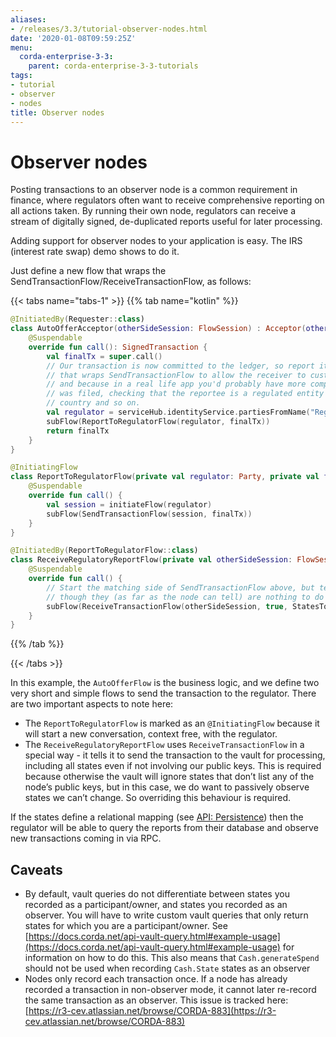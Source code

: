 ```yaml
---
aliases:
- /releases/3.3/tutorial-observer-nodes.html
date: '2020-01-08T09:59:25Z'
menu:
  corda-enterprise-3-3:
    parent: corda-enterprise-3-3-tutorials
tags:
- tutorial
- observer
- nodes
title: Observer nodes
---
```





# Observer nodes

Posting transactions to an observer node is a common requirement in finance, where regulators often want
to receive comprehensive reporting on all actions taken. By running their own node, regulators can receive a stream
of digitally signed, de-duplicated reports useful for later processing.

Adding support for observer nodes to your application is easy. The IRS (interest rate swap) demo shows to do it.

Just define a new flow that wraps the SendTransactionFlow/ReceiveTransactionFlow, as follows:

{{< tabs name="tabs-1" >}}
{{% tab name="kotlin" %}}
```kotlin
@InitiatedBy(Requester::class)
class AutoOfferAcceptor(otherSideSession: FlowSession) : Acceptor(otherSideSession) {
    @Suspendable
    override fun call(): SignedTransaction {
        val finalTx = super.call()
        // Our transaction is now committed to the ledger, so report it to our regulator. We use a custom flow
        // that wraps SendTransactionFlow to allow the receiver to customise how ReceiveTransactionFlow is run,
        // and because in a real life app you'd probably have more complex logic here e.g. describing why the report
        // was filed, checking that the reportee is a regulated entity and not some random node from the wrong
        // country and so on.
        val regulator = serviceHub.identityService.partiesFromName("Regulator", true).single()
        subFlow(ReportToRegulatorFlow(regulator, finalTx))
        return finalTx
    }
}

@InitiatingFlow
class ReportToRegulatorFlow(private val regulator: Party, private val finalTx: SignedTransaction) : FlowLogic<Unit>() {
    @Suspendable
    override fun call() {
        val session = initiateFlow(regulator)
        subFlow(SendTransactionFlow(session, finalTx))
    }
}

@InitiatedBy(ReportToRegulatorFlow::class)
class ReceiveRegulatoryReportFlow(private val otherSideSession: FlowSession) : FlowLogic<Unit>() {
    @Suspendable
    override fun call() {
        // Start the matching side of SendTransactionFlow above, but tell it to record all visible states even
        // though they (as far as the node can tell) are nothing to do with us.
        subFlow(ReceiveTransactionFlow(otherSideSession, true, StatesToRecord.ALL_VISIBLE))
    }
}
```
{{% /tab %}}

{{< /tabs >}}

In this example, the `AutoOfferFlow` is the business logic, and we define two very short and simple flows to send
the transaction to the regulator. There are two important aspects to note here:


* The `ReportToRegulatorFlow` is marked as an `@InitiatingFlow` because it will start a new conversation, context
free, with the regulator.
* The `ReceiveRegulatoryReportFlow` uses `ReceiveTransactionFlow` in a special way - it tells it to send the
transaction to the vault for processing, including all states even if not involving our public keys. This is required
because otherwise the vault will ignore states that don’t list any of the node’s public keys, but in this case,
we do want to passively observe states we can’t change. So overriding this behaviour is required.

If the states define a relational mapping (see [API: Persistence](api-persistence.md)) then the regulator will be able to query the
reports from their database and observe new transactions coming in via RPC.


## Caveats


* By default, vault queries do not differentiate between states you recorded as a participant/owner, and states you
recorded as an observer. You will have to write custom vault queries that only return states for which you are a
participant/owner. See [https://docs.corda.net/api-vault-query.html#example-usage](https://docs.corda.net/api-vault-query.html#example-usage) for information on how to do this.
This also means that `Cash.generateSpend` should not be used when recording `Cash.State` states as an observer
* Nodes only record each transaction once. If a node has already recorded a transaction in non-observer mode, it cannot
later re-record the same transaction as an observer. This issue is tracked here:
[https://r3-cev.atlassian.net/browse/CORDA-883](https://r3-cev.atlassian.net/browse/CORDA-883)

